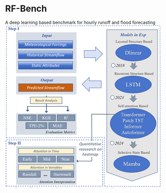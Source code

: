 # RF-Bench
A deep learning based benchmark for hourly runoff and flood forecasting
![Image text](https://github.com/binbinlan/RF-Bench/blob/main/fig1.png)
